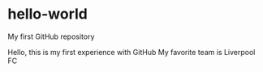 # hello-world
My first GitHub repository

Hello, this is my first experience with GitHub
My favorite team is Liverpool FC
